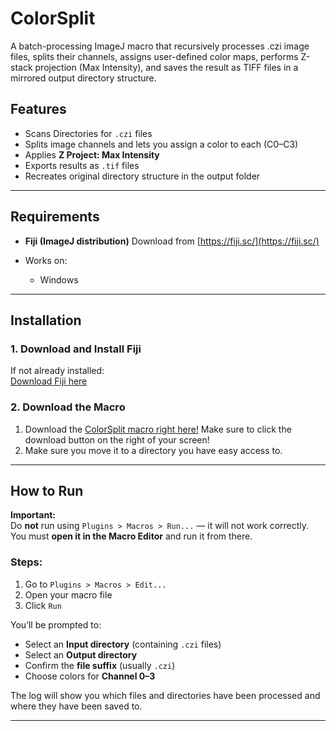 # ColorSplit
A batch-processing ImageJ macro that recursively processes .czi image files, splits their channels, assigns user-defined color maps, performs Z-stack projection (Max Intensity), and saves the result as TIFF files in a mirrored output directory structure.

## Features

- Scans Directories for `.czi` files
- Splits image channels and lets you assign a color to each (C0–C3)
- Applies **Z Project: Max Intensity**
- Exports results as `.tif` files
- Recreates original directory structure in the output folder

---

## Requirements

- **Fiji (ImageJ distribution)** 
  Download from [https://fiji.sc/](https://fiji.sc/)

- Works on:
  - Windows
---

## Installation

### 1. Download and Install Fiji

If not already installed:  
[Download Fiji here](https://fiji.sc/)

### 2. Download the Macro

1. Download the [ColorSplit macro right here!](./ColorSplit.ijm) Make sure to click the download button on the right of your screen!
2. Make sure you move it to a directory you have easy access to.
---

## How to Run

**Important:**  
Do **not** run using `Plugins > Macros > Run...` — it will not work correctly.  
You must **open it in the Macro Editor** and run it from there.

### Steps:

1. Go to `Plugins > Macros > Edit...`
2. Open your macro file
3. Click `Run`

You’ll be prompted to:

- Select an **Input directory** (containing `.czi` files)
- Select an **Output directory**
- Confirm the **file suffix** (usually `.czi`)
- Choose colors for **Channel 0–3**

The log will show you which files and directories have been processed and where they have been saved to.

---
